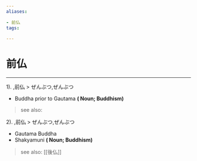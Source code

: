 ```yaml
---
aliases:
    
- 前仏
tags:
    
---
```


# 前仏
---
1).
,前仏 > ぜんぶつ,ぜんぶつ

- Buddha prior to Gautama
**( Noun; Buddhism)**
> see also: 
            
2).
,前仏 > ぜんぶつ,ぜんぶつ

- Gautama Buddha
- Shakyamuni
**( Noun; Buddhism)**
> see also:  [[後仏]]
            